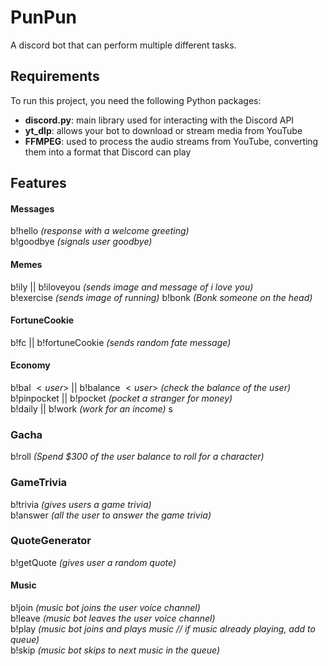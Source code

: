 # PunPun

A discord bot that can perform multiple different tasks.

## Requirements
To run this project, you need the following Python packages:
+ **discord.py**: main library used for interacting with the Discord API
+ **yt_dlp**: allows your bot to download or stream media from YouTube
+ **FFMPEG**: used to process the audio streams from YouTube, converting them into a format that Discord can play

## Features
#### Messages
b!hello *(response with a welcome greeting)* <br>
b!goodbye *(signals user goodbye)*
 
#### Memes
b!ily || b!iloveyou *(sends image and message of i love you)* <br>
b!exercise *(sends image of running)*
b!bonk *(Bonk someone on the head)*

#### FortuneCookie
b!fc || b!fortuneCookie *(sends random fate message)*

#### Economy
b!bal $<user>$ || b!balance $<user>$ *(check the balance of the user)* <br>
b!pinpocket || b!pocket *(pocket a stranger for money)* <br>
b!daily || b!work *(work for an income)* s

### Gacha
b!roll *(Spend $300 of the user balance to roll for a character)*

### GameTrivia
b!trivia *(gives users a game trivia)* <br>
b!answer *(all the user to answer the game trivia)*

### QuoteGenerator
b!getQuote *(gives user a random quote)* <br>

#### Music
b!join *(music bot joins the user voice channel)* <br>
b!leave *(music bot leaves the user voice channel)* <br>
b!play *(music bot joins and plays music // if music already playing, add to queue)* <br>
b!skip *(music bot skips to next music in the queue)* <br>
